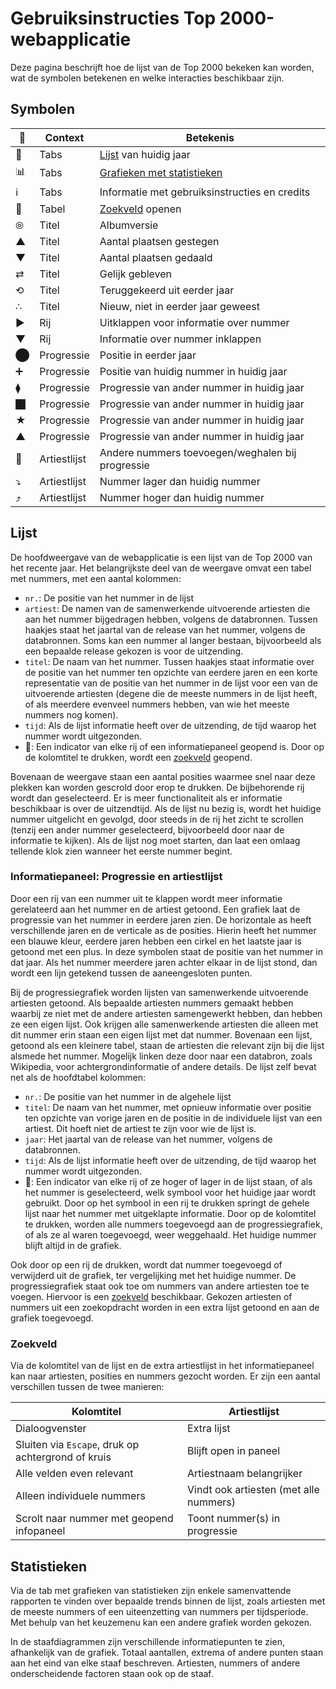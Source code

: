 # Gebruiksinstructies Top 2000-webapplicatie

Deze pagina beschrijft hoe de lijst van de Top 2000 bekeken kan worden, wat de 
symbolen betekenen en welke interacties beschikbaar zijn.

## Symbolen

| &#x1f523; | Context    | Betekenis                    |
| --------- | ---------- | ---------------------------- |
| &#x1f534; | Tabs       | [Lijst](#lijst) van huidig jaar |
| &#x1f4ca; | Tabs       | [Grafieken met statistieken](#statistieken) |
| &#x2139;&#xfe0f; | Tabs | Informatie met gebruiksinstructies en credits |
| &#x1f50e; | Tabel      | [Zoekveld](#zoekveld) openen |
| &#x29be;  | Titel      | Albumversie                  |
| &#x25b2;  | Titel      | Aantal plaatsen gestegen     |
| &#x25bc;  | Titel      | Aantal plaatsen gedaald      |
| &#x21c4;  | Titel      | Gelijk gebleven              |
| &#x27f2;  | Titel      | Teruggekeerd uit eerder jaar |
| &#x2234;  | Titel      | Nieuw, niet in eerder jaar geweest |
| &#x25b6;  | Rij        | Uitklappen voor informatie over nummer |
| &#x25bc;  | Rij        | Informatie over nummer inklappen |
| &#x2b24;  | Progressie | Positie in eerder jaar       |
| &#x2795;&#xfe0e; | Progressie | Positie van huidig nummer in huidig jaar |
| &#x29eb;  | Progressie | Progressie van ander nummer in huidig jaar |
| &#x2b1b;&#xfe0e; | Progressie | Progressie van ander nummer in huidig jaar |
| &#x2605;  | Progressie | Progressie van ander nummer in huidig jaar |
| &#x25b2;&#xfe0e; | Progressie | Progressie van ander nummer in huidig jaar |
| &#x1f501; | Artiestlijst | Andere nummers toevoegen/weghalen bij progressie |
| &#x2935;&#xfe0f; | Artiestlijst | Nummer lager dan huidig nummer |
| &#x2934;&#xfe0f; | Artiestlijst | Nummer hoger dan huidig nummer |

## Lijst

De hoofdweergave van de webapplicatie is een lijst van de Top 2000 van het 
recente jaar. Het belangrijkste deel van de weergave omvat een tabel met 
nummers, met een aantal kolommen:

- `nr.`: De positie van het nummer in de lijst
- `artiest`: De namen van de samenwerkende uitvoerende artiesten die aan het 
  nummer bijgedragen hebben, volgens de databronnen. Tussen haakjes staat het 
  jaartal van de release van het nummer, volgens de databronnen. Soms kan een 
  nummer al langer bestaan, bijvoorbeeld als een bepaalde release gekozen is 
  voor de uitzending.
- `titel`: De naam van het nummer. Tussen haakjes staat informatie over de 
  positie van het nummer ten opzichte van eerdere jaren en een korte 
  representatie van de positie van het nummer in de lijst voor een van de 
  uitvoerende artiesten (degene die de meeste nummers in de lijst heeft, of als 
  meerdere evenveel nummers hebben, van wie het meeste nummers nog komen).
- `tijd`: Als de lijst informatie heeft over de uitzending, de tijd waarop het 
  nummer wordt uitgezonden.
- &#x1f50e;: Een indicator van elke rij of een informatiepaneel geopend is. 
  Door op de kolomtitel te drukken, wordt een [zoekveld](#zoekveld) geopend.

Bovenaan de weergave staan een aantal posities waarmee snel naar deze plekken 
kan worden gescrold door erop te drukken. De bijbehorende rij wordt dan 
geselecteerd. Er is meer functionaliteit als er informatie beschikbaar is over 
de uitzendtijd. Als de lijst nu bezig is, wordt het huidige nummer uitgelicht 
en gevolgd, door steeds in de rij het zicht te scrollen (tenzij een ander 
nummer geselecteerd, bijvoorbeeld door naar de informatie te kijken). Als de 
lijst nog moet starten, dan laat een omlaag tellende klok zien wanneer het 
eerste nummer begint.

### Informatiepaneel: Progressie en artiestlijst

Door een rij van een nummer uit te klappen wordt meer informatie gerelateerd 
aan het nummer en de artiest getoond. Een grafiek laat de progressie van het 
nummer in eerdere jaren zien. De horizontale as heeft verschillende jaren en de 
verticale as de posities. Hierin heeft het nummer een blauwe kleur, eerdere 
jaren hebben een cirkel en het laatste jaar is getoond met een plus. In deze 
symbolen staat de positie van het nummer in dat jaar. Als het nummer meerdere 
jaren achter elkaar in de lijst stond, dan wordt een lijn getekend tussen de 
aaneengesloten punten.

Bij de progressiegrafiek worden lijsten van samenwerkende uitvoerende artiesten 
getoond. Als bepaalde artiesten nummers gemaakt hebben waarbij ze niet met de 
andere artiesten samengewerkt hebben, dan hebben ze een eigen lijst. Ook 
krijgen alle samenwerkende artiesten die alleen met dit nummer erin staan een 
eigen lijst met dat nummer. Bovenaan een lijst, getoond als een kleinere tabel, 
staan de artiesten die relevant zijn bij die lijst alsmede het nummer. Mogelijk 
linken deze door naar een databron, zoals Wikipedia, voor achtergrondinformatie 
of andere details. De lijst zelf bevat net als de hoofdtabel kolommen:

- `nr.`: De positie van het nummer in de algehele lijst
- `titel`: De naam van het nummer, met opnieuw informatie over positie ten 
  opzichte van vorige jaren en de positie in de individuele lijst van een 
  artiest. Dit hoeft niet de artiest te zijn voor wie de lijst is.
- `jaar`: Het jaartal van de release van het nummer, volgens de databronnen.
- `tijd`: Als de lijst informatie heeft over de uitzending, de tijd waarop het 
  nummer wordt uitgezonden.
- &#x1f501;: Een indicator van elke rij of ze hoger of lager in de lijst staan, 
  of als het nummer is geselecteerd, welk symbool voor het huidige jaar wordt 
  gebruikt. Door op het symbool in een rij te drukken springt de gehele lijst 
  naar het nummer met uitgeklapte informatie. Door op de kolomtitel te drukken, 
  worden alle nummers toegevoegd aan de progressiegrafiek, of als ze al waren 
  toegevoegd, weer weggehaald. Het huidige nummer blijft altijd in de grafiek.

Ook door op een rij de drukken, wordt dat nummer toegevoegd of verwijderd uit 
de grafiek, ter vergelijking met het huidige nummer. De progressiegrafiek staat 
ook toe om nummers van andere artiesten toe te voegen. Hiervoor is een 
[zoekveld](#zoekveld) beschikbaar. Gekozen artiesten of nummers uit een 
zoekopdracht worden in een extra lijst getoond en aan de grafiek toegevoegd.

### Zoekveld

Via de kolomtitel van de lijst en de extra artiestlijst in het informatiepaneel 
kan naar artiesten, posities en nummers gezocht worden. Er zijn een aantal 
verschillen tussen de twee manieren:

| Kolomtitel     | Artiestlijst |
| -------------- | ------------ |
| Dialoogvenster | Extra lijst  |
| Sluiten via `Escape`, druk op achtergrond of kruis | Blijft open in paneel |
| Alle velden even relevant | Artiestnaam belangrijker |
| Alleen individuele nummers | Vindt ook artiesten (met alle nummers) |
| Scrolt naar nummer met geopend infopaneel | Toont  nummer(s) in progressie |

## Statistieken

Via de tab met grafieken van statistieken zijn enkele samenvattende rapporten 
te vinden over bepaalde trends binnen de lijst, zoals artiesten met de meeste 
nummers of een uiteenzetting van nummers per tijdsperiode. Met behulp van het 
keuzemenu kan een andere grafiek worden gekozen.

In de staafdiagrammen zijn verschillende informatiepunten te zien, afhankelijk 
van de grafiek. Totaal aantallen, extrema of andere punten staan aan het eind 
van elke staaf beschreven. Artiesten, nummers of andere onderscheidende 
factoren staan ook op de staaf.

